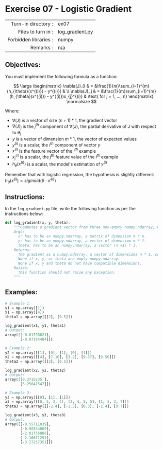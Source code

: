 # Exercise 07 - Logistic Gradient

|                         |                         |
| -----------------------:| ----------------------- |
|   Turn-in directory :   |  ex07                   |
|   Files to turn in :    |  log_gradient.py            |
|   Forbidden libraries : |  numpy                  |
|   Remarks :             |  n/a                    |

## Objectives:
You must implement the following formula as a function:  

$$
\large
\begin{matrix}
\nabla(J)_0 &  = &\frac{1}{m}\sum_{i=1}^{m}(h_{\theta}(x^{(i)}) - y^{(i)}) & \\
\nabla(J)_j & = &\frac{1}{m}\sum_{i=1}^{m}(h_{\theta}(x^{(i)}) - y^{(i)})x_{j}^{(i)} & \text{ for j = 1, ..., n}    
\end{matrix}
\normalsize
$$

Where:
- $\nabla(J)$ is a vector of size $(n + 1) * 1$, the gradient vector
- $\nabla(J)_j$ is the $j^{th}$ component of $\nabla(J)$, the partial derivative of $J$ with respect to $\theta_j$
- $y$ is a vector of dimension $m * 1$, the vector of expected values
- $y^{(i)}$ is a scalar, the $i^{th}$ component of vector $y$
- $x^{(i)}$ is the feature vector of the $i^{th}$ example
- $x^{(i)}_j$ is a scalar, the $j^{th}$ feature value of the $i^{th}$ example
- $h_{\theta}(x^{(i)})$ is a scalar, the model's estimation of $y^{(i)}$

Remember that with logistic regression, the hypothesis is slightly different:  
$h_{\theta}(x^{(i)}) = sigmoid( \theta \cdot x'^{(i)})$


## Instructions:
In the `log_gradient.py` file, write the following function as per the instructions below: 
```python
def log_gradient(x, y, theta):
    """Computes a gradient vector from three non-empty numpy.ndarray, with a for-loop. The three arrays must have compatible dimensions.
    Args:
      x: has to be an numpy.ndarray, a matrix of dimension m * n.
      y: has to be an numpy.ndarray, a vector of dimension m * 1.
      theta: has to be an numpy.ndarray, a vector (n +1) * 1.
    Returns:
      The gradient as a numpy.ndarray, a vector of dimensions n * 1, containing the result of the formula for all j.
      None if x, y, or theta are empty numpy.ndarray.
      None if x, y and theta do not have compatible dimensions.
    Raises:
      This function should not raise any Exception.
    """
```
  
## Examples:
```python
# Example 1:
y1 = np.array([1])
x1 = np.array([4])
theta1 = np.array([[2], [0.5]])

log_gradient(x1, y1, theta1)
# Output:
array([[-0.01798621],
       [-0.07194484]])

# Example 2: 
y2 = np.array([[1], [0], [1], [0], [1]])
x2 = np.array([[4], [7.16], [3.2], [9.37], [0.56]])
theta2 = np.array([[2], [0.5]])

log_gradient(x2, y2, theta2)
# Output:
array([[0.3715235 ],
       [3.25647547]])

# Example 3: 
y3 = np.array([[0], [1], [1]])
x3 = np.array([[0, 2, 3, 4], [2, 4, 5, 5], [1, 3, 2, 7]])
theta3 = np.array([[-2.4], [-1.5], [0.3], [-1.4], [0.7]])

log_gradient(x3, y3, theta3)
# Output:
array([[-0.55711039],
       [-0.90334809],
       [-2.01756886],
       [-2.10071291],
       [-3.27257351]])
```
